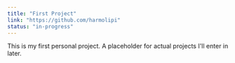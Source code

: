 ```yaml
---
title: "First Project"
link: "https://github.com/harmolipi"
status: "in-progress"
---
```


This is my first personal project. A placeholder for actual projects I'll enter in later.
